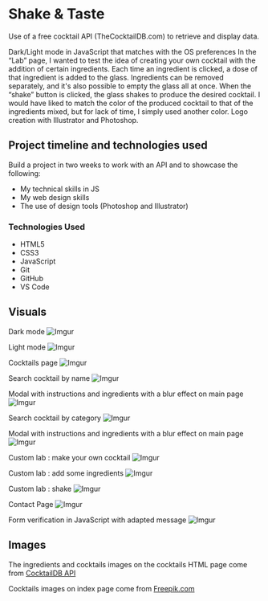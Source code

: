 # Shake & Taste
Use of a free cocktail API (TheCocktailDB.com) to retrieve and display data.


Dark/Light mode in JavaScript that matches with the OS preferences
In the “Lab” page, I wanted to test the idea of creating your own cocktail with the addition of certain ingredients. Each time an ingredient is clicked, a dose of that ingredient is added to the glass. 
Ingredients can be removed separately, and it's also possible to empty the glass all at once.
When the “shake” button is clicked, the glass shakes to produce the desired cocktail. I would have liked to match the color of the produced cocktail to that of the ingredients mixed, but for lack of time, I simply used another color. 
Logo creation with Illustrator and Photoshop.


## Project timeline and technologies used

Build a project in two weeks to work with an API and to showcase the following:
* My technical skills in JS
* My web design skills
* The use of design tools (Photoshop and Illustrator)

### Technologies Used

* HTML5
* CSS3
* JavaScript
* Git
* GitHub
* VS Code


## Visuals

Dark mode
![Imgur](https://tinyurl.com/mr2jc6a9)

Light mode
![Imgur](https://tinyurl.com/eynrsw4c)

Cocktails page
![Imgur](https://tinyurl.com/4hker7fj)

Search cocktail by name
![Imgur](https://tinyurl.com/467weyj4)

Modal with instructions and ingredients with a blur effect on main page
![Imgur](https://tinyurl.com/bpstjhzz)

Search cocktail by category
![Imgur](https://tinyurl.com/529b7ceh)

Modal with instructions and ingredients with a blur effect on main page
![Imgur](https://tinyurl.com/2ve2p2ya)

Custom lab : make your own cocktail
![Imgur](https://tinyurl.com/y4bhch3x)

Custom lab : add some ingredients
![Imgur](https://tinyurl.com/bdfksn95)

Custom lab : shake
![Imgur](https://tinyurl.com/4tkjm5u5)

Contact Page
![Imgur](https://tinyurl.com/44jxxde4)

Form verification in JavaScript with adapted message
![Imgur](https://tinyurl.com/yc3mmwa8)



## Images

The ingredients and cocktails images on the cocktails HTML page come from  <a href="https://www.thecocktaildb.com/api.php" target="_blank">CocktailDB API</a>

Cocktails images on index page come from <a href="https://www.freepik.com" target="_blank">Freepik.com</a>
